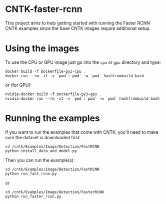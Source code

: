 # CNTK-faster-rcnn
This project aims to help getting started with running the Faster RCNN CNTK
examples since the base CNTK images require additional setup.

# Using the images
To use the CPU or GPU image just go into the `cpu` or `gpu` directory and type:

```
docker build -f Dockerfile-py3-cpu .
docker run --rm -it -v `pwd`:`pwd` -w `pwd` hashfrombuild bash
```

or (for GPU):

```
nvidia-docker build -f Dockerfile-py3-gpu .
nvidia-docker run --rm -it -v `pwd`:`pwd` -w `pwd` hashfrombuild bash
```

# Running the examples
If you want to run the examples that come with CNTK, you'll need to make sure
the dataset is downloaded first:

```
cd /cntk/Examples/Image/Detection/FastRCNN
python install_data_and_model.py
```

Then you can run the example(s):

```
cd /cntk/Examples/Image/Detection/FastRCNN
python run_fast_rcnn.py
```

or

```
cd /cntk/Examples/Image/Detection/FasterRCNN
python run_faster_rcnn.py
```

